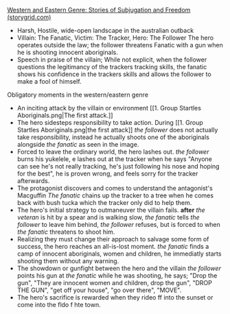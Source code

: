[Western and Eastern Genre: Stories of Subjugation and Freedom (storygrid.com)](https://storygrid.com/western-eastern-genre/#:~:text=The%20Western%2FEastern%20genre%20has%20five%20necessary%20conventions%3A%201,the%20hero%20and%20villain%20is%20large.%20More%20items)

- Harsh, Hostile, wide-open landscape in the australian outback
- Villain: The Fanatic, Victim: The Tracker, Hero: The Follower
The hero operates outside the law; the follower threatens Fanatic with a gun
when he is shooting innocent aboriginals.
- Speech in praise of the villain; While not explicit, when the follower questions
the legitimancy of the trackers tracking skills, the fanatic shows his confidence
in the trackers skills and allows the follower to make a fool of himself.


Obligatory moments in the western/eastern genre

- An inciting attack by the villain or environment
	[[1. Group Startles Aboriginals.png|The first attack.]] 
- The hero sidesteps responsibility to take action.
	During [[1. Group Startles Aboriginals.png|the first attack]] *the follower* does not actually take responsibility, instead he actually shoots one of the aboriginals alongside *the fanatic* as seen in the image.
- Forced to leave the ordinary world, the hero lashes out.
	*the follower* burns his yukelele, e lashes out at the tracker when he says "Anyone can see he's not really tracking, he's just following his nose and hoping for the best", he is proven wrong, and feels sorry for the tracker afterwards.
- The protagonist discovers and comes to understand the antagonist's Macguffin
	*The fanatic* chains up the tracker to a tree when he comes back with bush tucka which the tracker only did to help them.
- The hero's initial strategy to outmaneuver the villain fails.
	**after** *the veteran* is hit by a spear and is walking slow, *the fanatic* tells *the follower* to leave him behind, *the follower* refuses, but is forced to when *the fanatic* threatens to shoot him.
- Realizing they must change their approach to salvage some form of success, the hero reaches an all-is-lost moment.
	*the fanatic* finds a camp of innocent aboriginals, women and children, he immediatly starts shooting them without any warning.
- The showdown or gunfight between the hero and the villain
	*the follower* points his gun at *the fanatic* while he was shooting, he says; "Drop the gun", "They are innocent women and children, drop the gun", "DROP THE GUN", "get off your house", "go over there", "MOVE".
- The hero's sacrifice is rewarded when they rideo ff into the sunset or come into the fldo f hte town.

